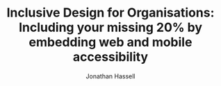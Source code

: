---
title: "Inclusive Design for Organisations: Including your missing 20% by embedding web and mobile accessibility"
author: "Jonathan Hassell"
isbn: ""
isbn13: ""
rating: "4"
publisher: "Rethink Press"
pages: ""
publishYear: "2019"
read: "2020"
goodreads_id: "48653316"
language: "nl"
---